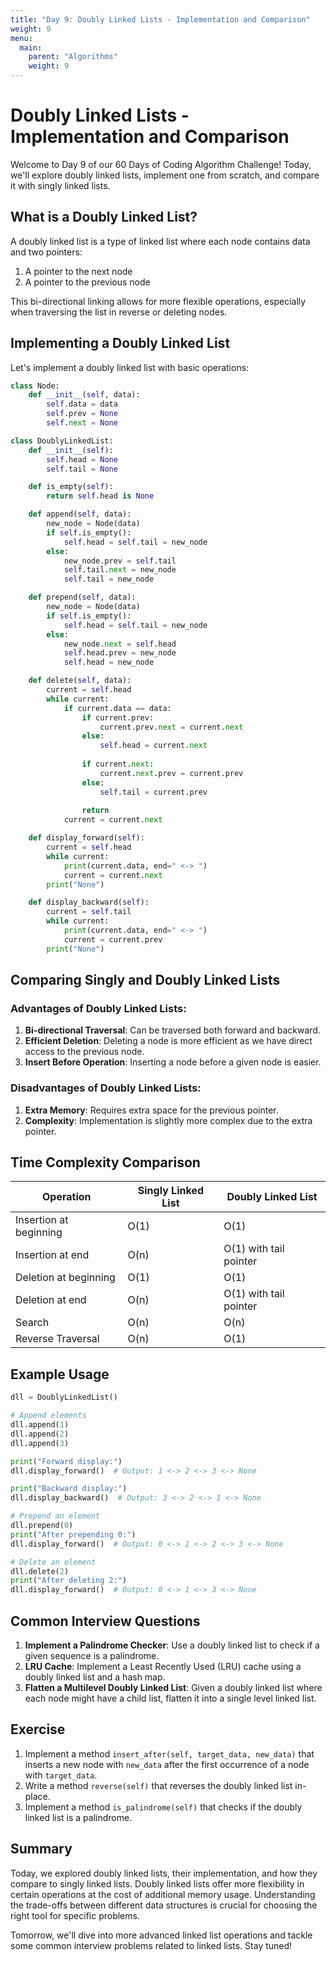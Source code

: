 ```yaml
---
title: "Day 9: Doubly Linked Lists - Implementation and Comparison"
weight: 9
menu:
  main:
    parent: "Algorithms"
    weight: 9
---
```


# Doubly Linked Lists - Implementation and Comparison

Welcome to Day 9 of our 60 Days of Coding Algorithm Challenge! Today, we'll explore doubly linked lists, implement one from scratch, and compare it with singly linked lists.

## What is a Doubly Linked List?

A doubly linked list is a type of linked list where each node contains data and two pointers:
1. A pointer to the next node
2. A pointer to the previous node

This bi-directional linking allows for more flexible operations, especially when traversing the list in reverse or deleting nodes.

## Implementing a Doubly Linked List

Let's implement a doubly linked list with basic operations:

```python
class Node:
    def __init__(self, data):
        self.data = data
        self.prev = None
        self.next = None

class DoublyLinkedList:
    def __init__(self):
        self.head = None
        self.tail = None

    def is_empty(self):
        return self.head is None

    def append(self, data):
        new_node = Node(data)
        if self.is_empty():
            self.head = self.tail = new_node
        else:
            new_node.prev = self.tail
            self.tail.next = new_node
            self.tail = new_node

    def prepend(self, data):
        new_node = Node(data)
        if self.is_empty():
            self.head = self.tail = new_node
        else:
            new_node.next = self.head
            self.head.prev = new_node
            self.head = new_node

    def delete(self, data):
        current = self.head
        while current:
            if current.data == data:
                if current.prev:
                    current.prev.next = current.next
                else:
                    self.head = current.next
                
                if current.next:
                    current.next.prev = current.prev
                else:
                    self.tail = current.prev
                
                return
            current = current.next

    def display_forward(self):
        current = self.head
        while current:
            print(current.data, end=" <-> ")
            current = current.next
        print("None")

    def display_backward(self):
        current = self.tail
        while current:
            print(current.data, end=" <-> ")
            current = current.prev
        print("None")
```

## Comparing Singly and Doubly Linked Lists

### Advantages of Doubly Linked Lists:

1. **Bi-directional Traversal**: Can be traversed both forward and backward.
2. **Efficient Deletion**: Deleting a node is more efficient as we have direct access to the previous node.
3. **Insert Before Operation**: Inserting a node before a given node is easier.

### Disadvantages of Doubly Linked Lists:

1. **Extra Memory**: Requires extra space for the previous pointer.
2. **Complexity**: Implementation is slightly more complex due to the extra pointer.

## Time Complexity Comparison

| Operation | Singly Linked List | Doubly Linked List |
|-----------|--------------------|--------------------|
| Insertion at beginning | O(1) | O(1) |
| Insertion at end | O(n) | O(1) with tail pointer |
| Deletion at beginning | O(1) | O(1) |
| Deletion at end | O(n) | O(1) with tail pointer |
| Search | O(n) | O(n) |
| Reverse Traversal | O(n) | O(1) |

## Example Usage

```python
dll = DoublyLinkedList()

# Append elements
dll.append(1)
dll.append(2)
dll.append(3)

print("Forward display:")
dll.display_forward()  # Output: 1 <-> 2 <-> 3 <-> None

print("Backward display:")
dll.display_backward()  # Output: 3 <-> 2 <-> 1 <-> None

# Prepend an element
dll.prepend(0)
print("After prepending 0:")
dll.display_forward()  # Output: 0 <-> 1 <-> 2 <-> 3 <-> None

# Delete an element
dll.delete(2)
print("After deleting 2:")
dll.display_forward()  # Output: 0 <-> 1 <-> 3 <-> None
```

## Common Interview Questions

1. **Implement a Palindrome Checker**: Use a doubly linked list to check if a given sequence is a palindrome.
2. **LRU Cache**: Implement a Least Recently Used (LRU) cache using a doubly linked list and a hash map.
3. **Flatten a Multilevel Doubly Linked List**: Given a doubly linked list where each node might have a child list, flatten it into a single level linked list.

## Exercise

1. Implement a method `insert_after(self, target_data, new_data)` that inserts a new node with `new_data` after the first occurrence of a node with `target_data`.
2. Write a method `reverse(self)` that reverses the doubly linked list in-place.
3. Implement a method `is_palindrome(self)` that checks if the doubly linked list is a palindrome.

## Summary

Today, we explored doubly linked lists, their implementation, and how they compare to singly linked lists. Doubly linked lists offer more flexibility in certain operations at the cost of additional memory usage. Understanding the trade-offs between different data structures is crucial for choosing the right tool for specific problems.

Tomorrow, we'll dive into more advanced linked list operations and tackle some common interview problems related to linked lists. Stay tuned!
